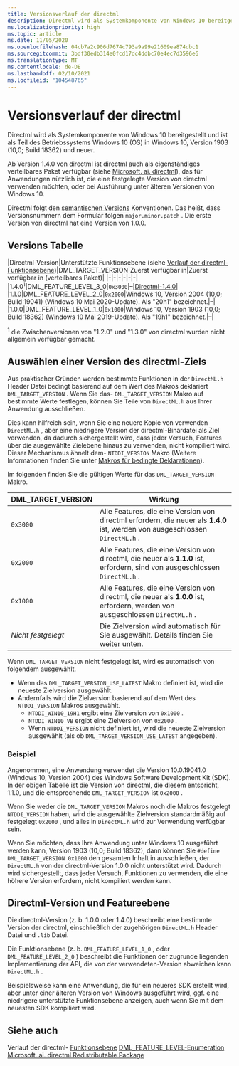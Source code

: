 ```yaml
---
title: Versionsverlauf der directml
description: Directml wird als Systemkomponente von Windows 10 bereitgestellt und ist als Teil des Betriebssystems Windows 10 (OS) in Windows 10, Version 1903 (10,0; Build 18362) und neuer.
ms.localizationpriority: high
ms.topic: article
ms.date: 11/05/2020
ms.openlocfilehash: 04cb7a2c906d7674c793a9a99e21609ea874dbc1
ms.sourcegitcommit: 3bdf30edb314e0fcd17dc4ddbc70e4ec7d3596e6
ms.translationtype: MT
ms.contentlocale: de-DE
ms.lasthandoff: 02/10/2021
ms.locfileid: "104548765"
---
```

# <a name="directml-version-history"></a>Versionsverlauf der directml

Directml wird als Systemkomponente von Windows 10 bereitgestellt und ist als Teil des Betriebssystems Windows 10 (OS) in Windows 10, Version 1903 (10,0; Build 18362) und neuer.

Ab Version 1.4.0 von directml ist directml auch als eigenständiges verteilbares Paket verfügbar (siehe [Microsoft. ai. directml](https://www.nuget.org/packages/Microsoft.AI.DirectML/)), das für Anwendungen nützlich ist, die eine festgelegte Version von directml verwenden möchten, oder bei Ausführung unter älteren Versionen von Windows 10.

Directml folgt den [semantischen Versions](https://semver.org/) Konventionen. Das heißt, dass Versionsnummern dem Formular folgen `major.minor.patch` . Die erste Version von directml hat eine Version von 1.0.0.

## <a name="version-table"></a>Versions Tabelle

|Directml-Version|Unterstützte Funktionsebene (siehe [Verlauf der directml-Funktionsebene](./dml-feature-level-history.md))|DML_TARGET_VERSION|Zuerst verfügbar in|Zuerst verfügbar in (verteilbares Paket)|
|-|-|-|-|-|-|
|1.4.0<sup>1</sup>|DML_FEATURE_LEVEL_3_0|`0x3000`|–|[Directml-1.4.0](https://www.nuget.org/packages/Microsoft.AI.DirectML/)|
|1.1.0|DML_FEATURE_LEVEL_2_0|`0x2000`|Windows 10, Version 2004 (10,0; Build 19041) (Windows 10 Mai 2020-Update). Als "20h1" bezeichnet.|–|
|1.0.0|DML_FEATURE_LEVEL_1_0|`0x1000`|Windows 10, Version 1903 (10,0; Build 18362) (Windows 10 Mai 2019-Update). Als "19h1" bezeichnet.|–|

<sup>1</sup> die Zwischenversionen von "1.2.0" und "1.3.0" von directml wurden nicht allgemein verfügbar gemacht.

## <a name="selecting-a-directml-target-version"></a>Auswählen einer Version des directml-Ziels

Aus praktischer Gründen werden bestimmte Funktionen in der `DirectML.h` Header Datei bedingt basierend auf dem Wert des Makros deklariert `DML_TARGET_VERSION` . Wenn Sie das- `DML_TARGET_VERSION` Makro auf bestimmte Werte festlegen, können Sie Teile von `DirectML.h` aus Ihrer Anwendung ausschließen.

Dies kann hilfreich sein, wenn Sie eine neuere Kopie von verwenden `DirectML.h` , aber eine niedrigere Version der directml-Binärdatei als Ziel verwenden, da dadurch sichergestellt wird, dass jeder Versuch, Features über die ausgewählte Zielebene hinaus zu verwenden, nicht kompiliert wird. Dieser Mechanismus ähnelt dem- `NTDDI_VERSION` Makro (Weitere Informationen finden Sie unter [Makros für bedingte Deklarationen](../winprog/using-the-windows-headers.md#macros-for-conditional-declarations)).

Im folgenden finden Sie die gültigen Werte für das `DML_TARGET_VERSION` Makro.

|DML_TARGET_VERSION|Wirkung|
|-|-|
|`0x3000`|Alle Features, die eine Version von directml erfordern, die neuer als **1.4.0** ist, werden von ausgeschlossen `DirectML.h` .|
|`0x2000`|Alle Features, die eine Version von directml, die neuer als **1.1.0** ist, erfordern, sind von ausgeschlossen `DirectML.h` .|
|`0x1000`|Alle Features, die eine Version von directml, die neuer als **1.0.0** ist, erfordern, werden von ausgeschlossen `DirectML.h` .|
|*Nicht festgelegt*|Die Zielversion wird automatisch für Sie ausgewählt. Details finden Sie weiter unten.|

Wenn `DML_TARGET_VERSION` nicht festgelegt ist, wird es automatisch von folgendem ausgewählt.

* Wenn das `DML_TARGET_VERSION_USE_LATEST` Makro definiert ist, wird die neueste Zielversion ausgewählt.
* Andernfalls wird die Zielversion basierend auf dem Wert des `NTDDI_VERSION` Makros ausgewählt.
  *  `NTDDI_WIN10_19H1` ergibt eine Zielversion von `0x1000` .
  *  `NTDDI_WIN10_VB` ergibt eine Zielversion von `0x2000` .
  *  Wenn `NTDDI_VERSION` nicht definiert ist, wird die neueste Zielversion ausgewählt (als ob `DML_TARGET_VERSION_USE_LATEST` angegeben).

### <a name="example"></a>Beispiel

Angenommen, eine Anwendung verwendet die Version 10.0.19041.0 (Windows 10, Version 2004) des Windows Software Development Kit (SDK). In der obigen Tabelle ist die Version von directml, die diesem entspricht, 1.1.0, und die entsprechende `DML_TARGET_VERSION` ist `0x2000` .

Wenn Sie weder die `DML_TARGET_VERSION` Makros noch die Makros festgelegt `NTDDI_VERSION` haben, wird die ausgewählte Zielversion standardmäßig auf festgelegt `0x2000` , und alles in `DirectML.h` wird zur Verwendung verfügbar sein.

Wenn Sie möchten, dass Ihre Anwendung unter Windows 10 ausgeführt werden kann, Version 1903 (10,0; Build 18362), dann können Sie `#define DML_TARGET_VERSION 0x1000` den gesamten Inhalt in ausschließen, der `DirectML.h` von der directml-Version 1.0.0 nicht unterstützt wird. Dadurch wird sichergestellt, dass jeder Versuch, Funktionen zu verwenden, die eine höhere Version erfordern, nicht kompiliert werden kann.

## <a name="directml-version-versus-feature-level"></a>Directml-Version und Featureebene

Die directml-Version (z. b. 1.0.0 oder 1.4.0) beschreibt eine bestimmte Version der directml, einschließlich der zugehörigen `DirectML.h` Header Datei und `.lib` Datei.

Die Funktionsebene (z. b. `DML_FEATURE_LEVEL_1_0` , oder `DML_FEATURE_LEVEL_2_0` ) beschreibt die Funktionen der zugrunde liegenden Implementierung der API, die von der verwendeten-Version abweichen kann `DirectML.h` .

Beispielsweise kann eine Anwendung, die für ein neueres SDK erstellt wird, aber unter einer älteren Version von Windows ausgeführt wird, ggf. eine niedrigere unterstützte Funktionsebene anzeigen, auch wenn Sie mit dem neuesten SDK kompiliert wird.

## <a name="see-also"></a>Siehe auch

Verlauf der directml- [Funktionsebene](./dml-feature-level-history.md) 
 [DML_FEATURE_LEVEL-Enumeration](/windows/win32/api/directml/ne-directml-dml_feature_level) 
 [Microsoft. ai. directml Redistributable Package](https://www.nuget.org/packages/Microsoft.AI.DirectML/)